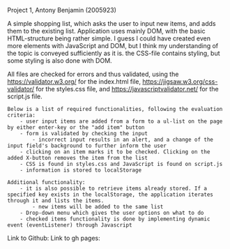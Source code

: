 Project 1, Antony Benjamin (2005923)

A simple shopping list, which asks the user to input new items, and adds them to the existing list. Application uses mainly DOM, with the basic HTML-structure being rather simple. I guess I could have created even more elements with JavaScript and DOM, but I think my understanding of the topic is conveyed sufficiently as it is. the CSS-file contains styling, but some styling is also done with DOM.

All files are checked for errors and thus validated, using the https://validator.w3.org/ for the index.html file, https://jigsaw.w3.org/css-validator/ for the styles.css file, and https://javascriptvalidator.net/ for the script.js file.

    Below is a list of required functionalities, following the evaluation criteria:
        - user input items are added from a form to a ul-list on the page by either enter-key or the "add item" button
        - form is validated by checking the input
            - incorrect input results in an alert, and a change of the input field's background to further inform the user
        - clicking on an item marks it to be checked. Clicking on the added X-button removes the item from the list
        - CSS is found in styles.css and JavaScript is found on script.js
        - information is stored to localStorage
    
    Additional functionality:
        - it is also possible to retrieve items already stored. If a specified key exists in the localStorage, the application iterates through it and lists the items.
            - new items will be added to the same list
        - Drop-down menu which gives the user options on what to do
        - checked items functionality is done by implementing dynamic event (eventListener) through Javascript









Link to Github:
Link to gh pages: